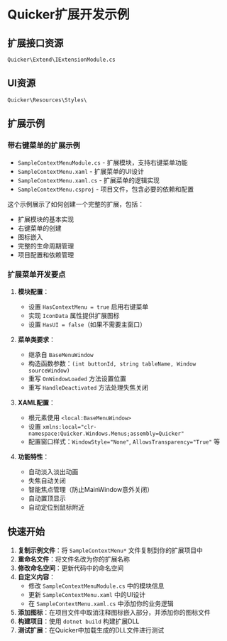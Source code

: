 # Quicker扩展开发示例

## 扩展接口资源

`Quicker\Extend\IExtensionModule.cs`

## UI资源

`Quicker\Resources\Styles\`

## 扩展示例

### 带右键菜单的扩展示例
- `SampleContextMenuModule.cs` - 扩展模块，支持右键菜单功能
- `SampleContextMenu.xaml` - 扩展菜单的UI设计
- `SampleContextMenu.xaml.cs` - 扩展菜单的逻辑实现
- `SampleContextMenu.csproj` - 项目文件，包含必要的依赖和配置

这个示例展示了如何创建一个完整的扩展，包括：
- 扩展模块的基本实现
- 右键菜单的创建
- 图标嵌入
- 完整的生命周期管理
- 项目配置和依赖管理

### 扩展菜单开发要点

1. **模块配置**：
   - 设置 `HasContextMenu = true` 启用右键菜单
   - 实现 `IconData` 属性提供扩展图标
   - 设置 `HasUI = false`（如果不需要主窗口）

2. **菜单类要求**：
   - 继承自 `BaseMenuWindow`
   - 构造函数参数：`(int buttonId, string tableName, Window sourceWindow)`
   - 重写 `OnWindowLoaded` 方法设置位置
   - 重写 `HandleDeactivated` 方法处理失焦关闭

3. **XAML配置**：
   - 根元素使用 `<local:BaseMenuWindow>`
   - 设置 `xmlns:local="clr-namespace:Quicker.Windows.Menus;assembly=Quicker"`
   - 配置窗口样式：`WindowStyle="None"`, `AllowsTransparency="True"` 等

4. **功能特性**：
   - 自动淡入淡出动画
   - 失焦自动关闭
   - 智能焦点管理（防止MainWindow意外关闭）
   - 自动置顶显示
   - 自动定位到鼠标附近

## 快速开始

1. **复制示例文件**：将 `SampleContextMenu*` 文件复制到你的扩展项目中
2. **重命名文件**：将文件名改为你的扩展名称
3. **修改命名空间**：更新代码中的命名空间
4. **自定义内容**：
   - 修改 `SampleContextMenuModule.cs` 中的模块信息
   - 更新 `SampleContextMenu.xaml` 中的UI设计
   - 在 `SampleContextMenu.xaml.cs` 中添加你的业务逻辑
5. **添加图标**：在项目文件中取消注释图标嵌入部分，并添加你的图标文件
6. **构建项目**：使用 `dotnet build` 构建扩展DLL
7. **测试扩展**：在Quicker中加载生成的DLL文件进行测试